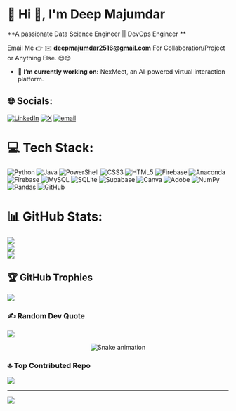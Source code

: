 # 💫 Hi 👋, I'm Deep Majumdar
**A passionate Data Science Engineer || DevOps Engineer **

Email Me 👉 ✉️ **deepmajumdar2516@gmail.com** For Collaboration/Project or Anything Else. 😊😊

- 🔭 **I’m currently working on:** NexMeet, an AI-powered virtual interaction platform.
<!--  - 🌱 **I’m currently learning:** Enter your tech here  <!--  -->
<!--  - 👯 **I’m looking to collaborate on:** Enter your project name and info  <!--  -->
<!--  - 🤔 **I’m looking for help with:** Your project here <!--  -->
<!--  - 💬 **Ask me about:** Collaboration, Tech Support <!--  -->
<!--  - 📫 **How to reach me:** deepmajumdar2516@gmail.com <!--  -->
<!--  - ⚡ **Fun fact:** I Love Tech and Tech Love Me <!--  -->

## 🌐 Socials:
[![LinkedIn](https://img.shields.io/badge/LinkedIn-%230077B5.svg?logo=linkedin&logoColor=white)](https://linkedin.com/in/deep-majumdar2516/) [![X](https://img.shields.io/badge/X-black.svg?logo=X&logoColor=white)](https://x.com/Deep_m231) [![email](https://img.shields.io/badge/Email-D14836?logo=gmail&logoColor=white)](mailto:deepmajumdar2516@gmail.com) 

# 💻 Tech Stack:
![Python](https://img.shields.io/badge/python-3670A0?style=for-the-badge&logo=python&logoColor=ffdd54) ![Java](https://img.shields.io/badge/java-%23ED8B00.svg?style=for-the-badge&logo=openjdk&logoColor=white) ![PowerShell](https://img.shields.io/badge/PowerShell-%235391FE.svg?style=for-the-badge&logo=powershell&logoColor=white) ![CSS3](https://img.shields.io/badge/css3-%231572B6.svg?style=for-the-badge&logo=css3&logoColor=white) ![HTML5](https://img.shields.io/badge/html5-%23E34F26.svg?style=for-the-badge&logo=html5&logoColor=white) ![Firebase](https://img.shields.io/badge/firebase-%23039BE5.svg?style=for-the-badge&logo=firebase) ![Anaconda](https://img.shields.io/badge/Anaconda-%2344A833.svg?style=for-the-badge&logo=anaconda&logoColor=white) ![Firebase](https://img.shields.io/badge/firebase-a08021?style=for-the-badge&logo=firebase&logoColor=ffcd34) ![MySQL](https://img.shields.io/badge/mysql-4479A1.svg?style=for-the-badge&logo=mysql&logoColor=white) ![SQLite](https://img.shields.io/badge/sqlite-%2307405e.svg?style=for-the-badge&logo=sqlite&logoColor=white) ![Supabase](https://img.shields.io/badge/Supabase-3ECF8E?style=for-the-badge&logo=supabase&logoColor=white) ![Canva](https://img.shields.io/badge/Canva-%2300C4CC.svg?style=for-the-badge&logo=Canva&logoColor=white) ![Adobe](https://img.shields.io/badge/adobe-%23FF0000.svg?style=for-the-badge&logo=adobe&logoColor=white) ![NumPy](https://img.shields.io/badge/numpy-%23013243.svg?style=for-the-badge&logo=numpy&logoColor=white) ![Pandas](https://img.shields.io/badge/pandas-%23150458.svg?style=for-the-badge&logo=pandas&logoColor=white) ![GitHub](https://img.shields.io/badge/github-%23121011.svg?style=for-the-badge&logo=github&logoColor=white)
# 📊 GitHub Stats:
![](https://github-readme-stats.vercel.app/api?username=deepmajumdar2516&theme=blue-green&hide_border=false&include_all_commits=true&count_private=false)<br/>
![](https://nirzak-streak-stats.vercel.app/?user=deepmajumdar2516&theme=blue-green&hide_border=false)<br/>
![](https://github-readme-stats.vercel.app/api/top-langs/?username=deepmajumdar2516&theme=blue-green&hide_border=false&include_all_commits=true&count_private=false&layout=compact)

## 🏆 GitHub Trophies
![](https://github-profile-trophy.vercel.app/?username=deepmajumdar2516&theme=radical&no-frame=false&no-bg=true&margin-w=4)

### ✍️ Random Dev Quote
![](https://quotes-github-readme.vercel.app/api?type=horizontal&theme=radical)

<!-- Snake Game Repo View -->

<div align="center">
  <img src="https://profile-readme-generator.com/assets/snake.svg" alt="Snake animation" />
</div>

### 🔝 Top Contributed Repo
![](https://github-contributor-stats.vercel.app/api?username=deepmajumdar2516&limit=5&theme=dark&combine_all_yearly_contributions=true)

---
[![](https://visitcount.itsvg.in/api?id=deepmajumdar2516&icon=0&color=0)](https://visitcount.itsvg.in)

<!-- Proudly created with GPRM ( https://gprm.itsvg.in ) -->
